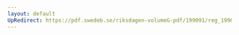 ```yaml
---
layout: default
UpRedirect: https://pdf.swedeb.se/riksdagen-volumeG-pdf/199091/reg_199091/reg_199091_0030.pdf
---
```

